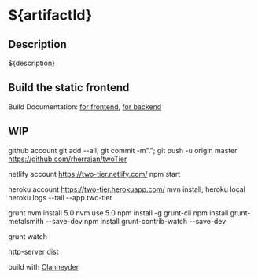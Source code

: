 ${artifactId}
=========

Description
----------------------------------------------------
${description}


Build the static frontend
-------------------------
Build Documentation: [for frontend](frontend/README.md), [for backend](backend/README.md)

WIP
-------------------------

github account
git add --all; git commit -m"."; git push -u origin master
https://github.com/rherrajan/twoTier

netlify account
https://two-tier.netlify.com/
npm start

heroku account
https://two-tier.herokuapp.com/
mvn install; heroku local
heroku logs --tail --app two-tier

grunt
nvm install 5.0
nvm use 5.0
npm install -g grunt-cli
npm install grunt-metalsmith --save-dev
npm install grunt-contrib-watch --save-dev

grunt watch

http-server dist



build with [Clanneyder](https://github.com/rherrajan/clanneyder)

